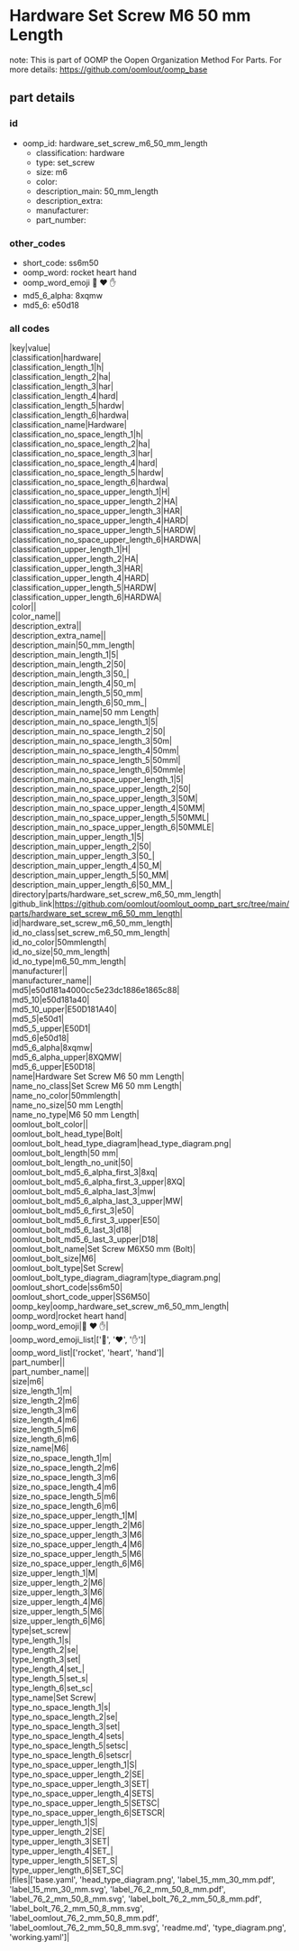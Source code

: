 # Hardware Set Screw M6 50 mm Length  

note: This is part of OOMP the Oopen Organization Method For Parts. For more details: https://github.com/oomlout/oomp_base

##  part details





### id
* oomp_id: hardware_set_screw_m6_50_mm_length
  * classification: hardware
  * type: set_screw
  * size: m6
  * color: 
  * description_main: 50_mm_length
  * description_extra: 
  * manufacturer: 
  * part_number: 

### other_codes
* short_code: ss6m50
* oomp_word: rocket heart hand
* oomp_word_emoji :rocket: :heart: :hand:
* md5_6_alpha: 8xqmw
* md5_6: e50d18

### all codes 
|key|value|  
|classification|hardware|  
|classification_length_1|h|  
|classification_length_2|ha|  
|classification_length_3|har|  
|classification_length_4|hard|  
|classification_length_5|hardw|  
|classification_length_6|hardwa|  
|classification_name|Hardware|  
|classification_no_space_length_1|h|  
|classification_no_space_length_2|ha|  
|classification_no_space_length_3|har|  
|classification_no_space_length_4|hard|  
|classification_no_space_length_5|hardw|  
|classification_no_space_length_6|hardwa|  
|classification_no_space_upper_length_1|H|  
|classification_no_space_upper_length_2|HA|  
|classification_no_space_upper_length_3|HAR|  
|classification_no_space_upper_length_4|HARD|  
|classification_no_space_upper_length_5|HARDW|  
|classification_no_space_upper_length_6|HARDWA|  
|classification_upper_length_1|H|  
|classification_upper_length_2|HA|  
|classification_upper_length_3|HAR|  
|classification_upper_length_4|HARD|  
|classification_upper_length_5|HARDW|  
|classification_upper_length_6|HARDWA|  
|color||  
|color_name||  
|description_extra||  
|description_extra_name||  
|description_main|50_mm_length|  
|description_main_length_1|5|  
|description_main_length_2|50|  
|description_main_length_3|50_|  
|description_main_length_4|50_m|  
|description_main_length_5|50_mm|  
|description_main_length_6|50_mm_|  
|description_main_name|50 mm Length|  
|description_main_no_space_length_1|5|  
|description_main_no_space_length_2|50|  
|description_main_no_space_length_3|50m|  
|description_main_no_space_length_4|50mm|  
|description_main_no_space_length_5|50mml|  
|description_main_no_space_length_6|50mmle|  
|description_main_no_space_upper_length_1|5|  
|description_main_no_space_upper_length_2|50|  
|description_main_no_space_upper_length_3|50M|  
|description_main_no_space_upper_length_4|50MM|  
|description_main_no_space_upper_length_5|50MML|  
|description_main_no_space_upper_length_6|50MMLE|  
|description_main_upper_length_1|5|  
|description_main_upper_length_2|50|  
|description_main_upper_length_3|50_|  
|description_main_upper_length_4|50_M|  
|description_main_upper_length_5|50_MM|  
|description_main_upper_length_6|50_MM_|  
|directory|parts/hardware_set_screw_m6_50_mm_length|  
|github_link|https://github.com/oomlout/oomlout_oomp_part_src/tree/main/parts/hardware_set_screw_m6_50_mm_length|  
|id|hardware_set_screw_m6_50_mm_length|  
|id_no_class|set_screw_m6_50_mm_length|  
|id_no_color|50mmlength|  
|id_no_size|50_mm_length|  
|id_no_type|m6_50_mm_length|  
|manufacturer||  
|manufacturer_name||  
|md5|e50d181a4000cc5e23dc1886e1865c88|  
|md5_10|e50d181a40|  
|md5_10_upper|E50D181A40|  
|md5_5|e50d1|  
|md5_5_upper|E50D1|  
|md5_6|e50d18|  
|md5_6_alpha|8xqmw|  
|md5_6_alpha_upper|8XQMW|  
|md5_6_upper|E50D18|  
|name|Hardware Set Screw M6 50 mm Length|  
|name_no_class|Set Screw M6 50 mm Length|  
|name_no_color|50mmlength|  
|name_no_size|50 mm Length|  
|name_no_type|M6 50 mm Length|  
|oomlout_bolt_color||  
|oomlout_bolt_head_type|Bolt|  
|oomlout_bolt_head_type_diagram|head_type_diagram.png|  
|oomlout_bolt_length|50 mm|  
|oomlout_bolt_length_no_unit|50|  
|oomlout_bolt_md5_6_alpha_first_3|8xq|  
|oomlout_bolt_md5_6_alpha_first_3_upper|8XQ|  
|oomlout_bolt_md5_6_alpha_last_3|mw|  
|oomlout_bolt_md5_6_alpha_last_3_upper|MW|  
|oomlout_bolt_md5_6_first_3|e50|  
|oomlout_bolt_md5_6_first_3_upper|E50|  
|oomlout_bolt_md5_6_last_3|d18|  
|oomlout_bolt_md5_6_last_3_upper|D18|  
|oomlout_bolt_name|Set Screw M6X50 mm  (Bolt)|  
|oomlout_bolt_size|M6|  
|oomlout_bolt_type|Set Screw|  
|oomlout_bolt_type_diagram_diagram|type_diagram.png|  
|oomlout_short_code|ss6m50|  
|oomlout_short_code_upper|SS6M50|  
|oomp_key|oomp_hardware_set_screw_m6_50_mm_length|  
|oomp_word|rocket heart hand|  
|oomp_word_emoji|:rocket: :heart: :hand:|  
|oomp_word_emoji_list|[':rocket:', ':heart:', ':hand:']|  
|oomp_word_list|['rocket', 'heart', 'hand']|  
|part_number||  
|part_number_name||  
|size|m6|  
|size_length_1|m|  
|size_length_2|m6|  
|size_length_3|m6|  
|size_length_4|m6|  
|size_length_5|m6|  
|size_length_6|m6|  
|size_name|M6|  
|size_no_space_length_1|m|  
|size_no_space_length_2|m6|  
|size_no_space_length_3|m6|  
|size_no_space_length_4|m6|  
|size_no_space_length_5|m6|  
|size_no_space_length_6|m6|  
|size_no_space_upper_length_1|M|  
|size_no_space_upper_length_2|M6|  
|size_no_space_upper_length_3|M6|  
|size_no_space_upper_length_4|M6|  
|size_no_space_upper_length_5|M6|  
|size_no_space_upper_length_6|M6|  
|size_upper_length_1|M|  
|size_upper_length_2|M6|  
|size_upper_length_3|M6|  
|size_upper_length_4|M6|  
|size_upper_length_5|M6|  
|size_upper_length_6|M6|  
|type|set_screw|  
|type_length_1|s|  
|type_length_2|se|  
|type_length_3|set|  
|type_length_4|set_|  
|type_length_5|set_s|  
|type_length_6|set_sc|  
|type_name|Set Screw|  
|type_no_space_length_1|s|  
|type_no_space_length_2|se|  
|type_no_space_length_3|set|  
|type_no_space_length_4|sets|  
|type_no_space_length_5|setsc|  
|type_no_space_length_6|setscr|  
|type_no_space_upper_length_1|S|  
|type_no_space_upper_length_2|SE|  
|type_no_space_upper_length_3|SET|  
|type_no_space_upper_length_4|SETS|  
|type_no_space_upper_length_5|SETSC|  
|type_no_space_upper_length_6|SETSCR|  
|type_upper_length_1|S|  
|type_upper_length_2|SE|  
|type_upper_length_3|SET|  
|type_upper_length_4|SET_|  
|type_upper_length_5|SET_S|  
|type_upper_length_6|SET_SC|  
|files|['base.yaml', 'head_type_diagram.png', 'label_15_mm_30_mm.pdf', 'label_15_mm_30_mm.svg', 'label_76_2_mm_50_8_mm.pdf', 'label_76_2_mm_50_8_mm.svg', 'label_bolt_76_2_mm_50_8_mm.pdf', 'label_bolt_76_2_mm_50_8_mm.svg', 'label_oomlout_76_2_mm_50_8_mm.pdf', 'label_oomlout_76_2_mm_50_8_mm.svg', 'readme.md', 'type_diagram.png', 'working.yaml']|  
